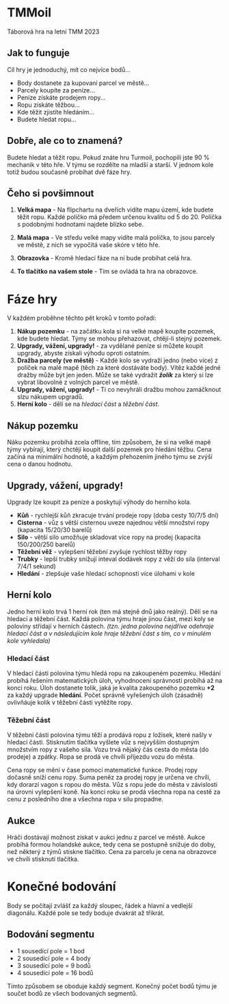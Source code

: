 # TMMoil
Táborová hra na letní TMM 2023
## Jak to funguje
Cíl hry je jednoduchý, mít co nejvíce bodů...

- Body dostanete za kupovaní parcel ve městě...
- Parcely koupíte za peníze...
- Peníze získáte prodejem ropy...
- Ropu získáte těžbou...
- Kde těžit zjistíte hledáním...
- Budete hledat ropu...

## Dobře, ale co to znamená?
Budete hledat a těžit ropu. Pokud znáte hru Turmoil, pochopili jste 90 % mechanik v této hře. V týmu se rozdělte na mladší a starší. V jednom kole totiž budou současně probíhat dvě fáze hry.

## Čeho si povšimnout
1. **Velká mapa** - Na flipchartu na dveřích vidíte mapu území, kde budete těžit ropu. Každé políčko má předem určenou kvalitu od 5 do 20. Políčka s podobnými hodnotami najdete blízko sebe.

2.  **Malá mapa** - Ve středu velké mapy vidíte malá políčka, to jsou parcely ve městě, z nich se vypočítá vaše skóre v této hře.
3.  **Obrazovka** - Kromě hledací fáze na ní bude probíhat celá hra.
4.  **To tlačítko na vašem stole** - Tím se ovládá ta hra na obrazovce.

# Fáze hry

V každém proběhne těchto pět kroků v tomto pořadí:
1. **Nákup pozemku** - na začátku kola si na velké mapě koupíte pozemek, kde budete hledat. Týmy se mohou přehazovat, chtějí-li stejný pozemek.
2. **Upgrady, vážení, upgrady!** - za vydělané peníze si můžete koupit upgrady, abyste získali výhodu oproti ostatním.
3. **Dražba parcely (ve městě)** - Každé kolo se vydraží jedno (nebo více) z políček na malé mapě (těch za které dostáváte body). Vítěz každé jedné dražby může být jen jeden. Může se také vydražit ***žolík*** za který si lze vybrat libovolné z volných parcel ve městě.
4. **Upgrady, vážení, upgrady!** - Ti co nevyhráli dražbu mohou zamáčknout slzu nákupem upgradů.
5. **Herní kolo** - dělí se na *hledací část* a *těžební část*.

## Nákup pozemku
Náku pozemku probíhá zcela offline, tím způsobem, že si na velké mapě týmy vybírají, který chctějí koupit další pozemek pro hledání těžbu. Cena začíná na minimální hodnotě, a každým přehozením jiného týmu se zvýší cena o danou hodnotu.


## Upgrady, vážení, upgrady!
Upgrady lze koupit za peníze a poskytují výhody do herního kola.
- **Kůň** - rychlejší kůň zkracuje trvání prodeje ropy (doba cesty 10/7/5 dní)
- **Cisterna** - vůz s větší cisternou uveze najednou větší množství ropy (kapacita 15/20/30 barelů)
- **Silo** -  větší silo umožňuje skladovat více ropy na prodej (kapacita 150/200/250 barelů)
- **Těžební věž** - vylepšení těžební zvyšuje rychlost těžby ropy
- **Trubky** - lepší trubky snižují inteval dodávek ropy z věží do sila (interval 7/4/1 sekund)
- **Hledání** - zlepšuje vaše hledací schopnosti více úlohami v kole
## Herní kolo
Jedno herní kolo trvá 1 herní rok (ten má stejně dnů jako reálný). Dělí se na hledací a těžební část. Každá polovina týmu hraje jinou část, mezi koly se poloviny střídají v herních částech. *(tzn. jedna polovina nejdříve odehraje hledací část a v následujícím kole hraje těžební část s tím, co v minulém kole vyhledala)* 

### Hledací část
V hledací části polovina týmu hledá ropu na zakoupeném pozemku. Hledání probíhá řešením matematických úloh, vyhodnocení správnosti probíhá až na konci roku. Úloh dostanete tolik, jaká je kvalita zakoupeného pozemku **+2** za každý upgrade **hledání**. Počet správně vyřešených úloh (zásadně) ovlivňáuje kolik v těžební části vytěžíte ropy.
### Těžební část
V těžební části polovina týmu těží a prodává ropu z ložisek, které našly v hledací části. Stisknutím tlačítka vyšlete vůz s nejvyšším dostupným množstvím ropy z vašeho sila. Vozu trvá nějaký čás cesta do města (do prodeje) a zpátky. Ropa se prodá ve chvíli příjezdu vozu do města.

Cena ropy se mění v čase pomocí matematické funkce. Prodej ropy dočasně sníží cenu ropy. Suma peněz za prodej ropy je určena ve chvíli, kdy dorarzí vagon s ropou do města. Vůz s ropu jede do města v závislosti na úrovni vylepšení koně. Na konci roku se prodá všechna ropa na cestě za cenu z posledního dne a všechna ropa v silu propadne.
## Aukce
Hráči dostávají možnost získat v aukci jednu z parcel ve městě. Aukce probíhá formou holandské aukce, tedy cena se postupně snižuje do doby, než některý z týmů stiskne tlačítko. Cena za parcelu je cena na obrazovce ve chvíli stisknutí tlačítka.

# Konečné bodování
Body se počítají zvlášť za každý sloupec, řádek a hlavní a vedlejší diagonálu. Každé pole se tedy boduje dvakrát až třikrát. 

## Bodování segmentu

- 1 sousedící pole = 1 bod
- 2 sousedící pole = 4 body
- 3 sousedící pole = 9 bodů
- 4 sousedící pole = 16 bodů

Tímto způsobem se oboduje každý segment. Konečný počet bodů týmu je součet bodů ze všech bodovaných segmentů.
